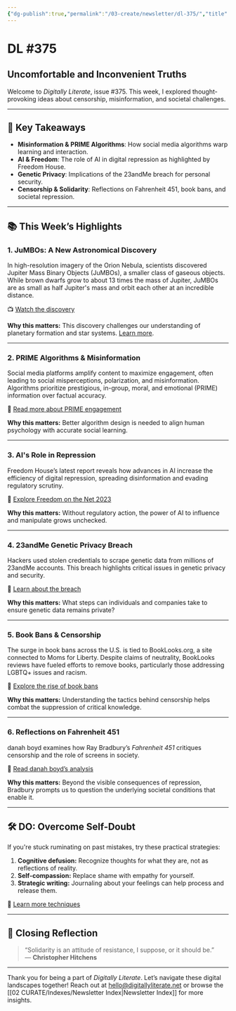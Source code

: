 ```yaml
---
{"dg-publish":true,"permalink":"/03-create/newsletter/dl-375/","title":"Uncomfortable and Inconvenient Truths","tags":["censorship","critical-literacy","freedom","solidarity"]}
---
```



# DL #375

## Uncomfortable and Inconvenient Truths

Welcome to _Digitally Literate_, issue #375. This week, I explored thought-provoking ideas about censorship, misinformation, and societal challenges.

---

## 🔖 Key Takeaways

- **Misinformation & PRIME Algorithms**: How social media algorithms warp learning and interaction.
- **AI & Freedom**: The role of AI in digital repression as highlighted by Freedom House.
- **Genetic Privacy**: Implications of the 23andMe breach for personal security.
- **Censorship & Solidarity**: Reflections on Fahrenheit 451, book bans, and societal repression.

---

## 📚 This Week’s Highlights

### 1. **JuMBOs: A New Astronomical Discovery**
In high-resolution imagery of the Orion Nebula, scientists discovered Jupiter Mass Binary Objects (JuMBOs), a smaller class of gaseous objects. While brown dwarfs grow to about 13 times the mass of Jupiter, JuMBOs are as small as half Jupiter's mass and orbit each other at an incredible distance.

📺 [Watch the discovery](https://www.youtube.com/watch?v=lYOnoXWSfnI)

**Why this matters:** This discovery challenges our understanding of planetary formation and star systems. [Learn more](https://www.nytimes.com/2023-10-02/science/orion-nebula-webb-planets.html).

---

### 2. **PRIME Algorithms & Misinformation**
Social media platforms amplify content to maximize engagement, often leading to social misperceptions, polarization, and misinformation. Algorithms prioritize prestigious, in-group, moral, and emotional (PRIME) information over factual accuracy.

📖 [Read more about PRIME engagement](https://theconversation.com/social-media-algorithms-warp-how-people-learn-from-each-other-research-shows-211172)

**Why this matters:** Better algorithm design is needed to align human psychology with accurate social learning.

---

### 3. **AI's Role in Repression**
Freedom House’s latest report reveals how advances in AI increase the efficiency of digital repression, spreading disinformation and evading regulatory scrutiny.

📖 [Explore Freedom on the Net 2023](https://freedomhouse.org/report/freedom-net)

**Why this matters:** Without regulatory action, the power of AI to influence and manipulate grows unchecked.

---

### 4. **23andMe Genetic Privacy Breach**
Hackers used stolen credentials to scrape genetic data from millions of 23andMe accounts. This breach highlights critical issues in genetic privacy and security.

📖 [Learn about the breach](https://www.bleepingcomputer.com/news/security/genetics-firm-23andme-says-user-data-stolen-in-credential-stuffing-attack/)

**Why this matters:** What steps can individuals and companies take to ensure genetic data remains private?

---

### 5. **Book Bans & Censorship**
The surge in book bans across the U.S. is tied to BookLooks.org, a site connected to Moms for Liberty. Despite claims of neutrality, BookLooks reviews have fueled efforts to remove books, particularly those addressing LGBTQ+ issues and racism.

📖 [Explore the rise of book bans](https://www.usatoday.com/story/news/investigations/2023-10-05/website-driving-banned-books-surge-moms-for-liberty/70922213007/)

**Why this matters:** Understanding the tactics behind censorship helps combat the suppression of critical knowledge.

---

### 6. **Reflections on Fahrenheit 451**
danah boyd examines how Ray Bradbury’s _Fahrenheit 451_ critiques censorship and the role of screens in society.

📖 [Read danah boyd’s analysis](http://www.zephoria.org/thoughts/archives/2023-09-26/the-screens-are-the-symptom.html)

**Why this matters:** Beyond the visible consequences of repression, Bradbury prompts us to question the underlying societal conditions that enable it.

---

## 🛠️ DO: Overcome Self-Doubt

If you're stuck ruminating on past mistakes, try these practical strategies:
1. **Cognitive defusion:** Recognize thoughts for what they are, not as reflections of reality.
2. **Self-compassion:** Replace shame with empathy for yourself.
3. **Strategic writing:** Journaling about your feelings can help process and release them.

📖 [Learn more techniques](https://www.self.com/story/three-things-ruminating-mistakes)

---

## 🌟 Closing Reflection

> “Solidarity is an attitude of resistance, I suppose, or it should be.”  
> — **Christopher Hitchens**

--- 

Thank you for being a part of _Digitally Literate_. Let’s navigate these digital landscapes together! Reach out at hello@digitallyliterate.net or browse the [[02 CURATE/Indexes/Newsletter Index\|Newsletter Index]] for more insights.
